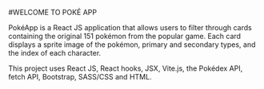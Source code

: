 #WELCOME TO POKÉ APP

PokéApp is a React JS application that allows users to filter through cards containing the original 151 pokémon from the popular game. Each card displays a sprite image of the pokémon, primary and secondary types, and the index of each character.

This project uses React JS, React hooks, JSX, Vite.js, the Pokédex API, fetch API, Bootstrap, SASS/CSS and HTML.

